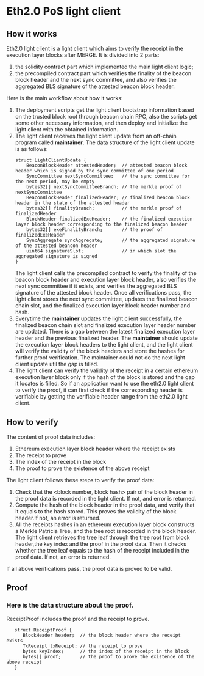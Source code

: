 # Eth2.0 PoS light client

## How it works

Eth2.0 light client is a light client which aims to verify the receipt in the execution layer blocks after MERGE. It is
divided into 2 parts:

1. the solidity contract part which implemented the main light client logic;
2. the precompiled contract part which verifies the finality of the beacon block header and the next sync committee, and
   also
   verifies the aggregated BLS signature of the attested beacon block header.

Here is the main workflow about how it works:

1. The deployment scripts get the light client bootstrap information based on the trusted block root through beacon
   chain RPC, also the scripts get some other necessary information, and then deploy and initialize the light client
   with the obtained information.
2. The light client receives the light client update from an off-chain program called **maintainer**. The
   data structure of the light client update is as follows:
    ```solidity
    struct LightClientUpdate {
        BeaconBlockHeader attestedHeader;  // attested beacon block header which is signed by the sync committee of one period
        SyncCommittee nextSyncCommittee;   // the sync committee for the next period, may be empty
        bytes32[] nextSyncCommitteeBranch; // the merkle proof of nextSyncCommittee
        BeaconBlockHeader finalizedHeader; // finalized beacon block header in the state of the attested header
        bytes32[] finalityBranch;          // the merkle proof of finalizedHeader
        BlockHeader finalizedExeHeader;    // the finalized execution layer block header corresponding to the finalized beacon header
        bytes32[] exeFinalityBranch;       // the proof of finalizedExeHeader
        SyncAggregate syncAggregate;       // the aggregated signature of the attested beancon header
        uint64 signatureSlot;              // in which slot the aggregated signature is signed
    }
    ```
   The light client calls the precompiled contract to verify the finality of the beacon block header and execution
   layer block header, also verifies the next sync committee if it exists, and verifies the aggregated BLS signature
   of the attested block header. Once all verifications pass, the light client stores the next sync committee, updates
   the finalized beacon chain slot, and the finalized execution layer block header number and hash.
3. Everytime the **maintainer** updates the light client successfully, the finalized beacon chain slot and finalized
   execution layer header number are updated. There is a gap between the latest finalized execution layer header and
   the previous finalized header. The **maintainer** should update the execution layer block headers to the light
   client, and the light client will verify the validity of the block headers and store the hashes for further proof
   verification. The maintainer could not do the next light client update util the gap is filled.
4. The light client can verify the validity of the receipt in a certain ethereum execution layer block only if the hash
   of the block is stored and the gap it locates is filled. So if an application want to use the eth2.0 light client to
   verify the proof, it can first check if the corresponding header is verifiable by getting the verifiable header range
   from the eth2.0 light client.

## How to verify

The content of proof data includes:

1. Ethereum execution layer block header where the receipt exists
2. The receipt to prove
3. The index of the receipt in the block
4. The proof to prove the existence of the above receipt

The light client follows these steps to verify the proof data:

1. Check that the <block number, block hash> pair of the block header in the proof data is recorded in the light client.
   If not, and error is returned.
2. Compute the hash of the block header in the proof data, and verify that it equals to the hash stored. This proves the
   validity of the block header.If not, an error is returned.
3. All the receipts hashes in an ethereum execution layer block constructs a Merkle Patricia Tree, and the tree root is
   recorded in the block header. The light client retrieves the tree leaf through the tree root from block header,the
   key index and the proof in the proof data. Then it checks whether the tree leaf equals to the hash of the receipt
   included in the proof data. If not, an error is returned.

If all above verifications pass, the proof data is proved to be valid.

## Proof

### Here is the data structure about the proof.

ReceiptProof includes the proof and the receipt to prove.

```solidity
   struct ReceiptProof {
      BlockHeader header;  // the block header where the receipt exists
      TxReceipt txReceipt; // the receipt to prove
      bytes keyIndex;      // the index of the receipt in the block
      bytes[] proof;       // the proof to prove the existence of the above receipt
   }
```
